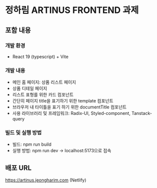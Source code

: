 # 정하림 ARTINUS FRONTEND 과제

## 포함 내용

### 개발 환경

- React 19 (typescript) + Vite

### 개발 내용

- 메인 홈 페이지: 상품 리스트 페이지
- 상품 디테일 페이지
- 리스트 표형를 위한 카드 컴포넌트
- 간단히 페이지 title을 표기하기 위한 template 컴포넌트
- 브라우저 내 타이틀을 표기 하기 위한 documentTitle 컴포넌트
- 사용 라이브러리 및 프레임워크: Radix-UI, Styled-component, Tanstack-query

### 빌드 및 실행 방법

- 빌드: npm run build
- 실행 방법: npm run dev -> localhost:5173으로 접속

## 배포 URL

https://artinus.jeongharim.com (Netlify)
